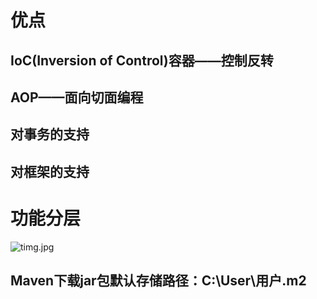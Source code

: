 # 优点
## IoC(Inversion of Control)容器——控制反转
## AOP——面向切面编程
## 对事务的支持
## 对框架的支持
# 功能分层
![timg.jpg](0)
## Maven下载jar包默认存储路径：C:\User\用户\.m2

